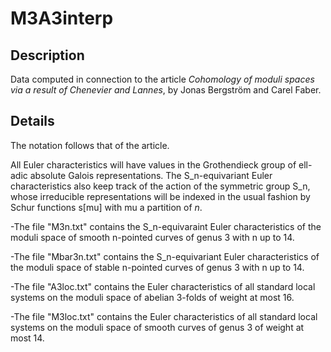 # M3A3interp

Description
-----------

Data computed in connection to the article *Cohomology of moduli spaces via a result
of Chenevier and Lannes*, by Jonas Bergström and Carel Faber.

Details
-------

The notation follows that of the article. 

All Euler characteristics will have values in the Grothendieck group of ell-adic absolute Galois representations. The S_n-equivariant Euler characteristics  also keep track of the action of the symmetric group S_n, whose irreducible representations will be indexed in the usual fashion by Schur functions s[mu] with mu a partition of $n$.  

-The file "M3n.txt" contains the S_n-equivaraint Euler characteristics of the moduli space of smooth n-pointed curves of genus 3 with n up to 14.

-The file "Mbar3n.txt" contains the S_n-equivariant Euler characteristics of the moduli space of stable n-pointed curves of genus 3 with n up to 14.

-The file "A3loc.txt" contains the Euler characteristics of all standard local systems on the moduli space of abelian 3-folds of weight at most 16.

-The file "M3loc.txt" contains the Euler characteristics of all standard local systems on the moduli space of smooth curves of genus 3 of weight at most 14.
